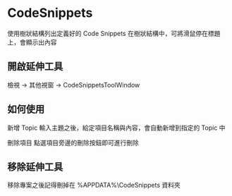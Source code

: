 # CodeSnippets
使用樹狀結構列出定義好的 Code Snippets
在樹狀結構中，可將滑鼠停在標題上，會顯示出內容

## 開啟延伸工具
檢視 -> 其他視窗 -> CodeSnippetsToolWindow

## 如何使用
新增 Topic
輸入主題之後，給定項目名稱與內容，會自動新增到指定的 Topic 中

刪除項目
點選項目旁邊的刪除按鈕即可進行刪除

## 移除延伸工具
移除專案之後記得刪掉在 %APPDATA%\CodeSnippets 資料夾